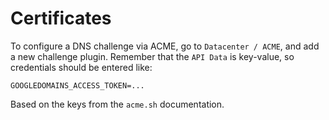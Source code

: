 

# Certificates

To configure a DNS challenge via ACME, go to `Datacenter / ACME`, and add a new challenge plugin.
Remember that the `API Data` is key-value, so credentials should be entered like:

```
GOOGLEDOMAINS_ACCESS_TOKEN=...
```

Based on the keys from the `acme.sh` documentation.
